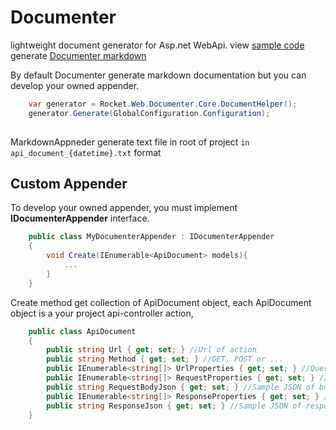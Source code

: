 # Documenter
lightweight document generator for Asp.net WebApi.
view [sample code](https://github.com/BehroozBahrameh/Documenter/tree/master/src/Sample) generate [Documenter markdown](https://github.com/BehroozBahrameh/Documenter/wiki/Sample-code-generated-markdown)

By default Documenter generate markdown documentation  but you can develop your owned appender.

```csharp
	var generator = Rocket.Web.Documenter.Core.DocumentHelper();
	generator.Generate(GlobalConfiguration.Configuration);
	
```

MarkdownAppneder generate text file in root of project `in api_document_{datetime}.txt` format

## Custom Appender
To develop your owned appender, you must implement **IDocumenterAppender** interface.

```csharp
    public class MyDocumenterAppender : IDocumenterAppender
    {
		void Create(IEnumerable<ApiDocument> models){
			...
		}
    }
```


Create method get collection of ApiDocument object, each ApiDocument object is a your project api-controller action,

```csharp
	public class ApiDocument
    {
        public string Url { get; set; }	//Url of action							
        public string Method { get; set; } //GET, POST or ...
        public IEnumerable<string[]> UrlProperties { get; set; } //Query strings
        public IEnumerable<string[]> RequestProperties { get; set; } //Body properties
        public string RequestBodyJson { get; set; } //Sample JSON of body object
        public IEnumerable<string[]> ResponseProperties { get; set; } //Response properties
        public string ResponseJson { get; set; } //Sample JSON of response object
    }
```
